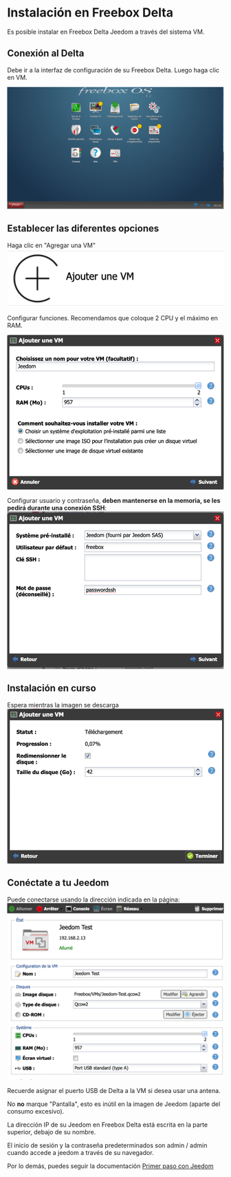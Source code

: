 # Instalación en Freebox Delta

Es posible instalar en Freebox Delta Jeedom a través del sistema VM.

## Conexión al Delta

Debe ir a la interfaz de configuración de su Freebox Delta. Luego haga clic en VM.

![delta1](images/delta1.png)

## Establecer las diferentes opciones

Haga clic en "Agregar una VM"
![delta2](images/delta2.png)

Configurar funciones. Recomendamos que coloque 2 CPU y el máximo en RAM.

![delta3](images/delta3.png)

Configurar usuario y contraseña, **deben mantenerse en la memoria, se les pedirá durante una conexión SSH**:
![delta4](images/delta4.png)

## Instalación en curso

Espera mientras la imagen se descarga
![delta5](images/delta5.png)

## Conéctate a tu Jeedom

Puede conectarse usando la dirección indicada en la página:
![delta6](images/delta6.png)

Recuerde asignar el puerto USB de Delta a la VM si desea usar una antena.

No **no** marque "Pantalla", esto es inútil en la imagen de Jeedom (aparte del consumo excesivo).

La dirección IP de su Jeedom en Freebox Delta está escrita en la parte superior, debajo de su nombre.

El inicio de sesión y la contraseña predeterminados son admin / admin cuando accede a jeedom a través de su navegador.

Por lo demás, puedes seguir la documentación [Primer paso con Jeedom](https://doc.jeedom.com/es_ES/premiers-no/index.html)
